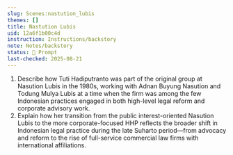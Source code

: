 ```yaml
---
slug: Scenes:nastution_lubis
themes: []
title: Nastution Lubis
uid: 12a6f1b00c4d
instruction: Instructions/backstory
note: Notes/backstory
status: 💬 Prompt
last-checked: 2025-08-21
---
```

1. Describe how Tuti Hadiputranto was part of the original group at Nasution Lubis in the 1980s, working with Adnan Buyung Nasution and Todung Mulya Lubis at a time when the firm was among the few Indonesian practices engaged in both high-level legal reform and corporate advisory work.
3. Explain how her transition from the public interest-oriented Nasution Lubis to the more corporate-focused HHP reflects the broader shift in Indonesian legal practice during the late Suharto period—from advocacy and reform to the rise of full-service commercial law firms with international affiliations.
